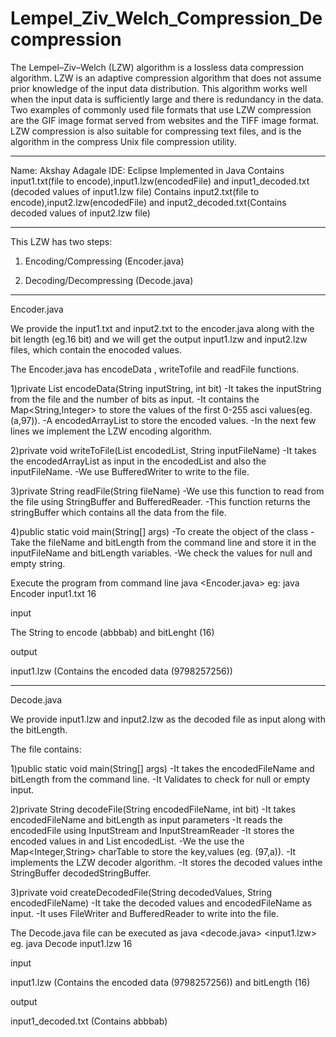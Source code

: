 # Lempel_Ziv_Welch_Compression_Decompression
The Lempel–Ziv–Welch (LZW) algorithm is a lossless data compression algorithm. 
LZW is an adaptive compression algorithm that does not assume prior knowledge of the input data distribution.
This algorithm works well when the input data is sufficiently large and there is redundancy in the data. 
Two examples of commonly used file formats that use LZW compression are the GIF image format served from websites and the TIFF image format. 
LZW compression is also suitable for compressing text files, and is the algorithm in the compress Unix file compression utility.
****************************************************************************
Name: Akshay Adagale
IDE: Eclipse
Implemented in Java
Contains input1.txt(file to encode),input1.lzw(encodedFile) and input1_decoded.txt (decoded values of input1.lzw file)
Contains input2.txt(file to encode),input2.lzw(encodedFile) and input2_decoded.txt(Contains decoded values of input2.lzw file)

****************************************************************************

This LZW has two steps:

1. Encoding/Compressing (Encoder.java)

2. Decoding/Decompressing (Decode.java)

********************************************************************************************************************************************************

Encoder.java

We provide the input1.txt and input2.txt to the encoder.java along with the bit length (eg.16 bit) and we will get
the output input1.lzw and input2.lzw files, which contain the enocoded values.

The Encoder.java has encodeData , writeTofile and readFile functions.

1)private List<Integer> encodeData(String inputString, int bit)
-It takes the inputString from the file and the number of bits as input.
-It contains the Map<String,Integer> to store the values of the first 0-255 asci values(eg.(a,97)).
-A encodedArrayList to store the encoded values.
-In the next few lines we implement the LZW encoding algorithm.

2)private void writeToFile(List<Integer> encodedList, String inputFileName)
-It takes the encodedArrayList as input in the encodedList and also the 	inputFileName.
-We use BufferedWriter to write to the file.

3)private String readFile(String fileName)
-We use this function to read from the file using StringBuffer and 	BufferedReader.
-This function returns the stringBuffer which contains all the data from the file.

4)public static void main(String[] args)
-To create the object of the class
-Take the fileName and bitLength from the command line and store it in the 	inputFileName and bitLength variables.
-We check the values for null and empty string.

Execute the program from command line java <Encoder.java> <inputFileName> <bitLength>
eg: java Encoder input1.txt 16

input

The String to encode (abbbab) and bitLenght (16)

output

input1.lzw (Contains the encoded data (9798257256))


********************************************************************************************************************************************************
Decode.java

We provide input1.lzw and input2.lzw as the decoded file as input along with the bitLength.

The file contains:
 
 1)public static void main(String[] args)
 -It takes the encodedFileName and bitLength from the command line.
 -It Validates to check for null or empty input.
 
 2)private String decodeFile(String encodedFileName, int bit)
 -It takes encodedFileName and bitLength as input parameters
 -It reads the encodedFile using InputStream and InputStreamReader
 -It stores the encoded values in and List encodedList.
 -We the use the Map<Integer,String> charTable to store the key,values (eg.	(97,a)).
 -It implements the LZW decoder algorithm.
 -It stores the decoded values inthe StringBuffer decodedStringBuffer.
 
 3)private void createDecodedFile(String decodedValues, String encodedFileName)
 -It take the decoded values and encodedFileName as input.
 -It uses FileWriter and BufferedReader to write into the file.
 
 The Decode.java file can be executed as java <decode.java> <input1.lzw> <bitLenght>
 eg. java Decode input1.lzw 16

input

input1.lzw (Contains the encoded data (9798257256)) and bitLength (16)

output

input1_decoded.txt (Contains abbbab)
 
